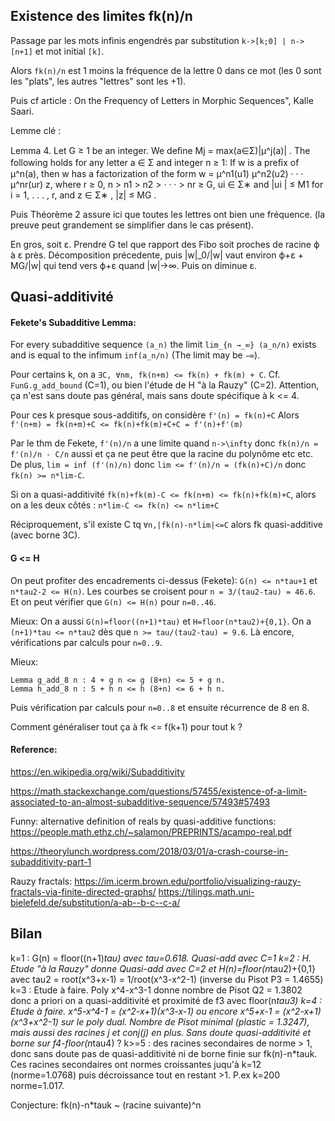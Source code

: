 
## Existence des limites fk(n)/n

Passage par les mots infinis engendrés par substitution `k->[k;0] | n->[n+1]` et mot initial `[k]`.

Alors `fk(n)/n` est 1 moins la fréquence de la lettre 0 dans ce mot (les 0 sont les "plats",
les autres "lettres" sont les +1).

Puis cf article : On the Frequency of Letters in Morphic Sequences", Kalle Saari.

Lemme clé :

Lemma 4. Let G ≥ 1 be an integer. We deﬁne Mj = max(a∈Σ)|μ^j(a)| . The
following holds for any letter a ∈ Σ and integer n ≥ 1: If w is a preﬁx of μ^n(a),
then w has a factorization of the form  w = μ^n1(u1) μ^n2(u2) · · · μ^nr(ur) z,
where r ≥ 0, n > n1 > n2 > · · · > nr ≥ G, ui ∈ Σ∗ and |ui | ≤ M1 for
i = 1, . . . , r, and z ∈ Σ∗ , |z| ≤ MG .

Puis Théorème 2 assure ici que toutes les lettres ont bien une fréquence.
(la preuve peut grandement se simplifier dans le cas présent).

En gros, soit ε. Prendre G tel que rapport des Fibo soit proches de
racine ϕ à ε près. Décomposition précedente, puis
|w|_0/|w| vaut environ ϕ+ε + MG/|w| qui tend vers ϕ+ε quand |w|->∞.
Puis on diminue ε.


## Quasi-additivité

#### Fekete's Subadditive Lemma:

For every subadditive sequence `(a_n)` the limit `lim_{n →_∞} (a_n/n)` exists and is equal to the infimum `inf(a_n/n)` (The limit may be `−∞`).

Pour certains k, on a `∃C, ∀nm, fk(n+m) <= fk(n) + fk(m) + C`.
Cf. `FunG.g_add_bound` (C=1), ou bien l'étude de H "à la Rauzy" (C=2).
Attention, ça n'est sans doute pas général, mais sans doute spécifique
à k <= 4.

Pour ces k presque sous-additifs, on considère `f'(n) = fk(n)+C`
Alors `f'(n+m) = fk(n+m)+C <= fk(n)+fk(m)+C+C = f'(n)+f'(m)`

Par le thm de Fekete, `f'(n)/n` a une limite quand `n->\infty`
donc `fk(n)/n = f'(n)/n - C/n` aussi
et ça ne peut être que la racine du polynôme etc etc.
De plus, `lim = inf (f'(n)/n)` donc `lim <= f'(n)/n = (fk(n)+C)/n`
donc `fk(n) >= n*lim-C`.

Si on a quasi-additivité `fk(n)+fk(m)-C <= fk(n+m) <= fk(n)+fk(m)+C`,
alors on a les deux côtés : `n*lim-C <= fk(n) <= n*lim+C`

Réciproquement, s'il existe C tq `∀n,|fk(n)-n*lim|<=C`
alors fk quasi-additive (avec borne 3C).

#### G <= H

On peut profiter des encadrements ci-dessus (Fekete):
`G(n) <= n*tau+1` et `n*tau2-2 <= H(n)`.
Les courbes se croisent pour `n = 3/(tau2-tau) = 46.6`.
Et on peut vérifier que `G(n) <= H(n)` pour `n=0..46`.

Mieux: On a aussi `G(n)=floor((n+1)*tau)` et `H=floor(n*tau2)+{0,1}`.
On a `(n+1)*tau <= n*tau2` dès que `n >= tau/(tau2-tau) = 9.6`.
Là encore, vérifications par calculs pour `n=0..9`.

Mieux:
```
Lemma g_add_8 n : 4 + g n <= g (8+n) <= 5 + g n.
Lemma h_add_8 n : 5 + h n <= h (8+n) <= 6 + h n.
```
Puis vérification par calculs pour `n=0..8` et ensuite récurrence de 8 en 8.

Comment généraliser tout ça à fk <= f(k+1) pour tout k ?

#### Reference:

https://en.wikipedia.org/wiki/Subadditivity

https://math.stackexchange.com/questions/57455/existence-of-a-limit-associated-to-an-almost-subadditive-sequence/57493#57493

Funny: alternative definition of reals by quasi-additive functions:
https://people.math.ethz.ch/~salamon/PREPRINTS/acampo-real.pdf

https://theorylunch.wordpress.com/2018/03/01/a-crash-course-in-subadditivity-part-1

Rauzy fractals:
https://im.icerm.brown.edu/portfolio/visualizing-rauzy-fractals-via-finite-directed-graphs/
https://tilings.math.uni-bielefeld.de/substitution/a-ab--b-c--c-a/

## Bilan

k=1 : G(n) = floor((n+1)*tau) avec tau=0.618. Quasi-add avec C=1
k=2 : H. Etude "à la Rauzy" donne Quasi-add avec C=2
    et H(n)=floor(n*tau2)+{0,1}
    avec tau2 = root(x^3+x-1) = 1/root(x^3-x^2-1) (inverse du Pisot P3 = 1.4655)
k=3 : Etude à faire. Poly x^4-x^3-1 donne nombre de Pisot Q2 = 1.3802
    donc a priori on a quasi-additivité et proximité de f3 avec floor(n*tau3)
k=4 : Etude à faire. x^5-x^4-1 = (x^2-x+1)(x^3-x-1)
     ou encore x^5+x-1 = (x^2-x+1)(x^3+x^2-1) sur le poly dual.
     Nombre de Pisot minimal (plastic = 1.3247), mais aussi des racines j et conj(j)
     en plus. Sans doute quasi-additivité et borne sur f4-floor(n*tau4) ?
k>=5 : des racines secondaires de norme > 1, donc sans doute pas
     de quasi-additivité ni de borne finie sur fk(n)-n*tauk.
     Ces racines secondaires ont normes croissantes juqu'à k=12 (norme=1.0768)
     puis décroissance tout en restant >1. P.ex k=200 norme=1.017.

Conjecture: fk(n)-n*tauk ~ (racine suivante)^n
